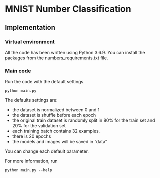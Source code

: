 # MNIST Number Classification
## Implementation
### Virtual environment
All the code has been written using Python 3.6.9. You can install the packages from the numbers_requirements.txt file.
### Main code
Run the code with the default settings.
```
python main.py
```

The defaults settings are:
* the dataset is normalized between 0 and 1
* the dataset is shuffle before each epoch
* the original train dataset is randomly split in 80% for the train set and 20% for the validation set
* each training batch contains 32 examples.
* there is 20 epochs
* the models and images will be saved in “data”

You can change each default parameter.

For more information, run
```
python main.py --help 
```

